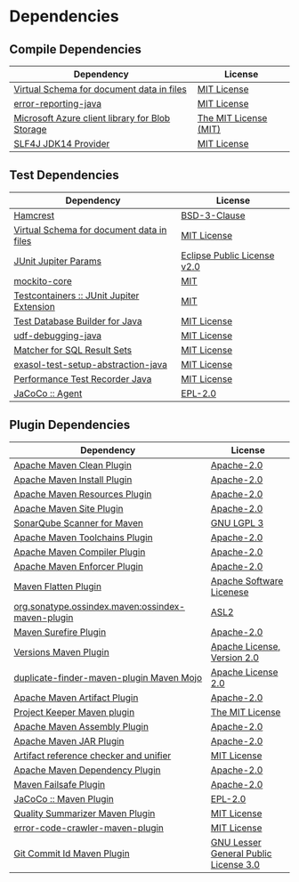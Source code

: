 <!-- @formatter:off -->
# Dependencies

## Compile Dependencies

| Dependency                                           | License                    |
| ---------------------------------------------------- | -------------------------- |
| [Virtual Schema for document data in files][0]       | [MIT License][1]           |
| [error-reporting-java][2]                            | [MIT License][3]           |
| [Microsoft Azure client library for Blob Storage][4] | [The MIT License (MIT)][5] |
| [SLF4J JDK14 Provider][6]                            | [MIT License][7]           |

## Test Dependencies

| Dependency                                      | License                           |
| ----------------------------------------------- | --------------------------------- |
| [Hamcrest][8]                                   | [BSD-3-Clause][9]                 |
| [Virtual Schema for document data in files][0]  | [MIT License][1]                  |
| [JUnit Jupiter Params][10]                      | [Eclipse Public License v2.0][11] |
| [mockito-core][12]                              | [MIT][13]                         |
| [Testcontainers :: JUnit Jupiter Extension][14] | [MIT][5]                          |
| [Test Database Builder for Java][15]            | [MIT License][16]                 |
| [udf-debugging-java][17]                        | [MIT License][18]                 |
| [Matcher for SQL Result Sets][19]               | [MIT License][20]                 |
| [exasol-test-setup-abstraction-java][21]        | [MIT License][22]                 |
| [Performance Test Recorder Java][23]            | [MIT License][24]                 |
| [JaCoCo :: Agent][25]                           | [EPL-2.0][26]                     |

## Plugin Dependencies

| Dependency                                              | License                                     |
| ------------------------------------------------------- | ------------------------------------------- |
| [Apache Maven Clean Plugin][27]                         | [Apache-2.0][28]                            |
| [Apache Maven Install Plugin][29]                       | [Apache-2.0][28]                            |
| [Apache Maven Resources Plugin][30]                     | [Apache-2.0][28]                            |
| [Apache Maven Site Plugin][31]                          | [Apache-2.0][28]                            |
| [SonarQube Scanner for Maven][32]                       | [GNU LGPL 3][33]                            |
| [Apache Maven Toolchains Plugin][34]                    | [Apache-2.0][28]                            |
| [Apache Maven Compiler Plugin][35]                      | [Apache-2.0][28]                            |
| [Apache Maven Enforcer Plugin][36]                      | [Apache-2.0][28]                            |
| [Maven Flatten Plugin][37]                              | [Apache Software Licenese][28]              |
| [org.sonatype.ossindex.maven:ossindex-maven-plugin][38] | [ASL2][39]                                  |
| [Maven Surefire Plugin][40]                             | [Apache-2.0][28]                            |
| [Versions Maven Plugin][41]                             | [Apache License, Version 2.0][28]           |
| [duplicate-finder-maven-plugin Maven Mojo][42]          | [Apache License 2.0][43]                    |
| [Apache Maven Artifact Plugin][44]                      | [Apache-2.0][28]                            |
| [Project Keeper Maven plugin][45]                       | [The MIT License][46]                       |
| [Apache Maven Assembly Plugin][47]                      | [Apache-2.0][28]                            |
| [Apache Maven JAR Plugin][48]                           | [Apache-2.0][28]                            |
| [Artifact reference checker and unifier][49]            | [MIT License][50]                           |
| [Apache Maven Dependency Plugin][51]                    | [Apache-2.0][28]                            |
| [Maven Failsafe Plugin][52]                             | [Apache-2.0][28]                            |
| [JaCoCo :: Maven Plugin][53]                            | [EPL-2.0][26]                               |
| [Quality Summarizer Maven Plugin][54]                   | [MIT License][55]                           |
| [error-code-crawler-maven-plugin][56]                   | [MIT License][57]                           |
| [Git Commit Id Maven Plugin][58]                        | [GNU Lesser General Public License 3.0][59] |

[0]: https://github.com/exasol/virtual-schema-common-document-files/
[1]: https://github.com/exasol/virtual-schema-common-document-files/blob/main/LICENSE
[2]: https://github.com/exasol/error-reporting-java/
[3]: https://github.com/exasol/error-reporting-java/blob/main/LICENSE
[4]: https://github.com/Azure/azure-sdk-for-java
[5]: http://opensource.org/licenses/MIT
[6]: http://www.slf4j.org
[7]: http://www.opensource.org/licenses/mit-license.php
[8]: http://hamcrest.org/JavaHamcrest/
[9]: https://raw.githubusercontent.com/hamcrest/JavaHamcrest/master/LICENSE
[10]: https://junit.org/junit5/
[11]: https://www.eclipse.org/legal/epl-v20.html
[12]: https://github.com/mockito/mockito
[13]: https://opensource.org/licenses/MIT
[14]: https://java.testcontainers.org
[15]: https://github.com/exasol/test-db-builder-java/
[16]: https://github.com/exasol/test-db-builder-java/blob/main/LICENSE
[17]: https://github.com/exasol/udf-debugging-java/
[18]: https://github.com/exasol/udf-debugging-java/blob/main/LICENSE
[19]: https://github.com/exasol/hamcrest-resultset-matcher/
[20]: https://github.com/exasol/hamcrest-resultset-matcher/blob/main/LICENSE
[21]: https://github.com/exasol/exasol-test-setup-abstraction-java/
[22]: https://github.com/exasol/exasol-test-setup-abstraction-java/blob/main/LICENSE
[23]: https://github.com/exasol/performance-test-recorder-java/
[24]: https://github.com/exasol/performance-test-recorder-java/blob/main/LICENSE
[25]: https://www.eclemma.org/jacoco/index.html
[26]: https://www.eclipse.org/legal/epl-2.0/
[27]: https://maven.apache.org/plugins/maven-clean-plugin/
[28]: https://www.apache.org/licenses/LICENSE-2.0.txt
[29]: https://maven.apache.org/plugins/maven-install-plugin/
[30]: https://maven.apache.org/plugins/maven-resources-plugin/
[31]: https://maven.apache.org/plugins/maven-site-plugin/
[32]: http://docs.sonarqube.org/display/PLUG/Plugin+Library/sonar-scanner-maven/sonar-maven-plugin
[33]: http://www.gnu.org/licenses/lgpl.txt
[34]: https://maven.apache.org/plugins/maven-toolchains-plugin/
[35]: https://maven.apache.org/plugins/maven-compiler-plugin/
[36]: https://maven.apache.org/enforcer/maven-enforcer-plugin/
[37]: https://www.mojohaus.org/flatten-maven-plugin/
[38]: https://sonatype.github.io/ossindex-maven/maven-plugin/
[39]: http://www.apache.org/licenses/LICENSE-2.0.txt
[40]: https://maven.apache.org/surefire/maven-surefire-plugin/
[41]: https://www.mojohaus.org/versions/versions-maven-plugin/
[42]: https://basepom.github.io/duplicate-finder-maven-plugin
[43]: http://www.apache.org/licenses/LICENSE-2.0.html
[44]: https://maven.apache.org/plugins/maven-artifact-plugin/
[45]: https://github.com/exasol/project-keeper/
[46]: https://github.com/exasol/project-keeper/blob/main/LICENSE
[47]: https://maven.apache.org/plugins/maven-assembly-plugin/
[48]: https://maven.apache.org/plugins/maven-jar-plugin/
[49]: https://github.com/exasol/artifact-reference-checker-maven-plugin/
[50]: https://github.com/exasol/artifact-reference-checker-maven-plugin/blob/main/LICENSE
[51]: https://maven.apache.org/plugins/maven-dependency-plugin/
[52]: https://maven.apache.org/surefire/maven-failsafe-plugin/
[53]: https://www.jacoco.org/jacoco/trunk/doc/maven.html
[54]: https://github.com/exasol/quality-summarizer-maven-plugin/
[55]: https://github.com/exasol/quality-summarizer-maven-plugin/blob/main/LICENSE
[56]: https://github.com/exasol/error-code-crawler-maven-plugin/
[57]: https://github.com/exasol/error-code-crawler-maven-plugin/blob/main/LICENSE
[58]: https://github.com/git-commit-id/git-commit-id-maven-plugin
[59]: http://www.gnu.org/licenses/lgpl-3.0.txt
